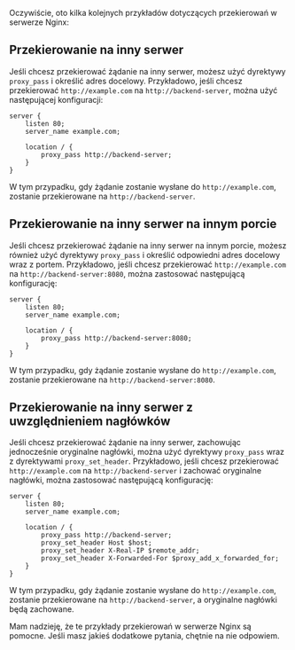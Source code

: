 Oczywiście, oto kilka kolejnych przykładów dotyczących przekierowań w serwerze Nginx:

## Przekierowanie na inny serwer

Jeśli chcesz przekierować żądanie na inny serwer, możesz użyć dyrektywy `proxy_pass` i określić adres docelowy. Przykładowo, jeśli chcesz przekierować `http://example.com` na `http://backend-server`, można użyć następującej konfiguracji:

```shell
server {
    listen 80;
    server_name example.com;

    location / {
        proxy_pass http://backend-server;
    }
}
```

W tym przypadku, gdy żądanie zostanie wysłane do `http://example.com`, zostanie przekierowane na `http://backend-server`.

## Przekierowanie na inny serwer na innym porcie

Jeśli chcesz przekierować żądanie na inny serwer na innym porcie, możesz również użyć dyrektywy `proxy_pass` i określić odpowiedni adres docelowy wraz z portem. Przykładowo, jeśli chcesz przekierować `http://example.com` na `http://backend-server:8080`, można zastosować następującą konfigurację:

```shell
server {
    listen 80;
    server_name example.com;

    location / {
        proxy_pass http://backend-server:8080;
    }
}
```

W tym przypadku, gdy żądanie zostanie wysłane do `http://example.com`, zostanie przekierowane na `http://backend-server:8080`.

## Przekierowanie na inny serwer z uwzględnieniem nagłówków

Jeśli chcesz przekierować żądanie na inny serwer, zachowując jednocześnie oryginalne nagłówki, można użyć dyrektywy `proxy_pass` wraz z dyrektywami `proxy_set_header`. Przykładowo, jeśli chcesz przekierować `http://example.com` na `http://backend-server` i zachować oryginalne nagłówki, można zastosować następującą konfigurację:

```shell
server {
    listen 80;
    server_name example.com;

    location / {
        proxy_pass http://backend-server;
        proxy_set_header Host $host;
        proxy_set_header X-Real-IP $remote_addr;
        proxy_set_header X-Forwarded-For $proxy_add_x_forwarded_for;
    }
}
```

W tym przypadku, gdy żądanie zostanie wysłane do `http://example.com`, zostanie przekierowane na `http://backend-server`, a oryginalne nagłówki będą zachowane.

Mam nadzieję, że te przykłady przekierowań w serwerze Nginx są pomocne. Jeśli masz jakieś dodatkowe pytania, chętnie na nie odpowiem.
